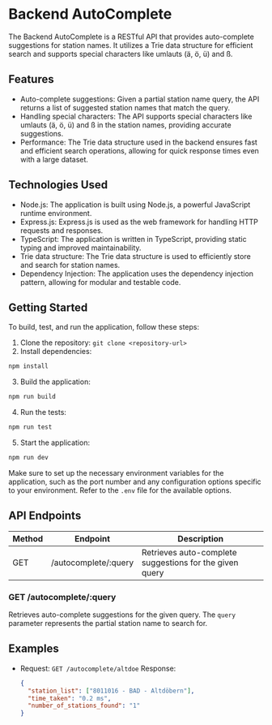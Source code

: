 # Backend AutoComplete

The Backend AutoComplete is a RESTful API that provides auto-complete suggestions for station names. It utilizes a Trie data structure for efficient search and supports special characters like umlauts (ä, ö, ü) and ß.

## Features

- Auto-complete suggestions: Given a partial station name query, the API returns a list of suggested station names that match the query.
- Handling special characters: The API supports special characters like umlauts (ä, ö, ü) and ß in the station names, providing accurate suggestions.
- Performance: The Trie data structure used in the backend ensures fast and efficient search operations, allowing for quick response times even with a large dataset.

## Technologies Used

- Node.js: The application is built using Node.js, a powerful JavaScript runtime environment.
- Express.js: Express.js is used as the web framework for handling HTTP requests and responses.
- TypeScript: The application is written in TypeScript, providing static typing and improved maintainability.
- Trie data structure: The Trie data structure is used to efficiently store and search for station names.
- Dependency Injection: The application uses the dependency injection pattern, allowing for modular and testable code.

## Getting Started

To build, test, and run the application, follow these steps:

1. Clone the repository: `git clone <repository-url>`
2. Install dependencies:

```bash
npm install
```

3. Build the application:

```bash
npm run build
```

4. Run the tests:

```bash
npm run test
```

5. Start the application:

```bash
npm run dev
```

Make sure to set up the necessary environment variables for the application, such as the port number and any configuration options specific to your environment. Refer to the `.env` file for the available options.

## API Endpoints

| Method | Endpoint             | Description                                             |
| ------ | -------------------- | ------------------------------------------------------- |
| GET    | /autocomplete/:query | Retrieves auto-complete suggestions for the given query |

### GET /autocomplete/:query

Retrieves auto-complete suggestions for the given query. The `query` parameter represents the partial station name to search for.

## Examples

- Request: `GET /autocomplete/altdoe`
  Response:
  ```json
  {
    "station_list": ["8011016 - BAD - Altdöbern"],
    "time_taken": "0.2 ms",
    "number_of_stations_found": "1"
  }
  ```
